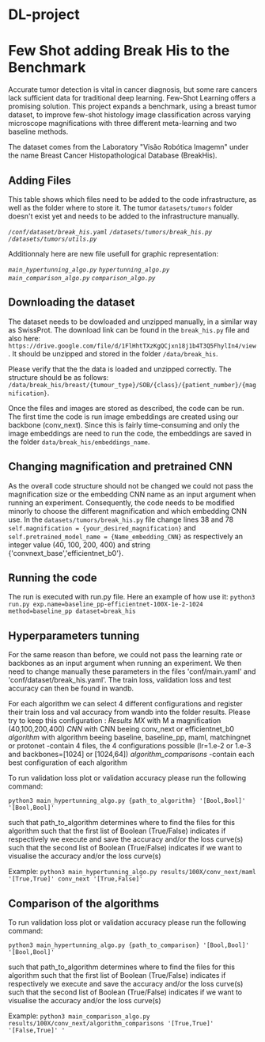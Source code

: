# DL-project
# Few Shot adding Break His to the Benchmark
Accurate tumor detection is vital in cancer diagnosis, but some rare cancers lack sufficient data for traditional deep learning. Few-Shot Learning offers a promising solution. This project expands a benchmark, using a breast tumor dataset, to improve few-shot histology image classification across varying microscope magnifications with three different meta-learning and two baseline methods. 

The dataset comes from the Laboratory "Visão Robótica Imagemn" under the name Breast Cancer Histopathological Database (BreakHis).

## Adding Files

This table shows which files need to be added to the code infrastructure, as well as the folder where to store it. The tumor `datasets/tumors` folder doesn't exist yet and needs to be added to the infrastructure manually.

*`/conf/dataset/break_his.yaml`*
*`/datasets/tumors/break_his.py`* 
*`/datasets/tumors/utils.py`* 

Additionnaly here are new file usefull for graphic representation:

*`main_hypertunning_algo.py`*
*`hypertunning_algo.py`*     
*`main_comparison_algo.py`*
*`comparison_algo.py`*


## Downloading the dataset


The dataset needs to be dowloaded and unzipped manually, in a similar way as SwissProt. The download link can be found in the `break_his.py` file and also here: `https://drive.google.com/file/d/1FlHhtTXzKgQCjxn18j1b4T3Q5FhylIn4/view`. It should be unzipped and stored in the folder `/data/break_his`.

Please verify that the the data is loaded and unzipped correctly. The structure should be as follows:
`/data/break_his/breast/{tumour_type}/SOB/{class}/{patient_number}/{magnification}`.

Once the files and images are stored as described, the code can be run. The first time the code is run image embeddings are created using our backbone (conv_next). Since this is fairly time-consuming and only the image embeddings are need to run the code, the embeddings are saved in the folder `data/break_his/embeddings_name`.

## Changing magnification and pretrained CNN

As the overall code structure should not be changed we could not pass the magnification size or the embedding CNN name as an input argument when running an experiment. Consequently, the code needs to be modified minorly to choose the different magnification and which embedding CNN use. In the `datasets/tumors/break_his.py` file change lines 38 and 78 `self.magnification = {your_desired_magnification}` and `self.pretrained_model_name = {Name_embedding_CNN}` as respectively an integer value (40, 100, 200, 400) and string {'convnext_base','efficientnet_b0'}. 

## Running the code
The run is executed with run.py file. Here an example of how use it:
`python3 run.py exp.name=baseline_pp-efficientnet-100X-1e-2-1024 method=baseline_pp dataset=break_his`

## Hyperparameters tunning

For the same reason than before, we could not pass the learning rate or backbones as an input argument when running an experiment. We then need to change manually these parameters in the files 'conf/main.yaml' and 'conf/dataset/break_his.yaml'. The train loss, validation loss and test accuracy can then be found in wandb.

For each algorithm we can select 4 different configurations and register their train loss and val accuracy from wandb into the folder results. Please try to keep this configuration :
*Results*
    *MX* with M a magnification (40,100,200,400)
        *CNN* with CNN beeing conv_next or efficientnet_b0
            *algorithm* with algorithm beeing baseline, baseline_pp, maml, matchingnet or protonet
                -contain 4 files, the 4 configurations possible (lr=1.e-2 or 1.e-3 and backbones=[1024] or [1024,64])
            *algorithm_comparisons* 
                -contain each best configuration of each algorithm

To run validation loss plot or validation accuracy please run the following command:

`python3 main_hypertunning_algo.py {path_to_algorithm} '[Bool,Bool]' '[Bool,Bool]'`

such that path_to_algorithm determines where to find the files for this algorithm
such that the first list of Boolean (True/False) indicates if respectively we execute and save the accuracy and/or the loss curve(s)
such that the second list of Boolean (True/False) indicates if we want to visualise the accuracy and/or the loss curve(s)

Example: `python3 main_hypertunning_algo.py results/100X/conv_next/maml '[True,True]' conv_next '[True,False]'`

## Comparison of the algorithms
To run validation loss plot or validation accuracy please run the following command:

`python3 main_hypertunning_algo.py {path_to_comparison} '[Bool,Bool]' '[Bool,Bool]'`

such that path_to_algorithm determines where to find the files for this algorithm
such that the first list of Boolean (True/False) indicates if respectively we execute and save the accuracy and/or the loss curve(s)
such that the second list of Boolean (True/False) indicates if we want to visualise the accuracy and/or the loss curve(s)

Example: `python3 main_comparison_algo.py results/100X/conv_next/algorithm_comparisons '[True,True]' '[False,True]' '`
